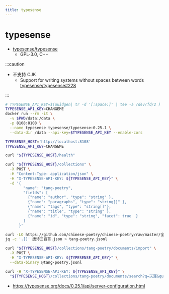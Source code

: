```yaml
---
title: typesense
---
```


# typesense

- [typesense/typesense](https://github.com/typesense/typesense)
  - GPL-3.0, C++

:::caution

- 不支持 CJK
  - Support for writing systems without spaces between words [typesense/typesense#228](https://github.com/typesense/typesense/issues/228)

:::

```bash
# TYPESENSE_API_KEY=$(uuidgen| tr -d '[:space:]' | tee -a /dev/fd/2 )
TYPESENSE_API_KEY=CHANGEME
docker run --rm -it \
  -v $PWD/data:/data \
  -p 8108:8108 \
  --name typesense typesense/typesense:0.25.1 \
  --data-dir /data --api-key=$TYPESENSE_API_KEY --enable-cors

TYPESENSE_HOST='http://localhost:8108'
TYPESENSE_API_KEY=CHANGEME

curl "${TYPESENSE_HOST}/health"

curl "${TYPESENSE_HOST}/collections" \
  -X POST \
  -H "Content-Type: application/json" \
  -H "X-TYPESENSE-API-KEY: ${TYPESENSE_API_KEY}" \
  -d '{
        "name": "tang-poetry",
        "fields": [
          {"name": "author", "type": "string" },
          {"name": "paragraphs", "type": "string[]" },
          {"name": "tags", "type": "string[]"},
          {"name": "title", "type": "string" },
          {"name": "id", "type": "string", "facet": true  }
        ]
      }'

curl -LO https://github.com/chinese-poetry/chinese-poetry/raw/master/全唐诗/唐诗三百首.json
jq -c '.[]' 唐诗三百首.json > tang-poetry.jsonl

curl "${TYPESENSE_HOST}/collections/tang-poetry/documents/import" \
  -X POST \
  -H "X-TYPESENSE-API-KEY: ${TYPESENSE_API_KEY}" \
  --data-binary @tang-poetry.jsonl

curl -H "X-TYPESENSE-API-KEY: ${TYPESENSE_API_KEY}" \
  "${TYPESENSE_HOST}/collections/tang-poetry/documents/search?q=天涯&query_by=paragraphs"
```

- https://typesense.org/docs/0.25.1/api/server-configuration.html
